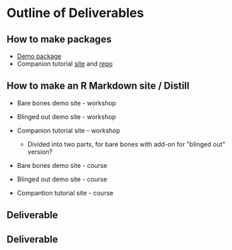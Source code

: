 # Outline of Deliverables

## How to make packages
  * [Demo package](https://github.com/rstudio4edu/testpackage)
  * Companion tutorial [site](https://rstudio4edu.github.io/firstclasspackage/) and [repo](https://github.com/rstudio4edu/firstclasspackage)
   
## How to make an R Markdown site / Distill
  * Bare bones demo site - workshop
  * Blinged out demo site - workshop
  * Companion tutorial site - workshop
    + Divided into two parts, for bare bones with add-on for "blinged out" version?
    
    
  * Bare bones demo site - course
  * Blinged out demo site - course
  * Compantion tutorial site - course
  
## Deliverable 

## Deliverable
  


